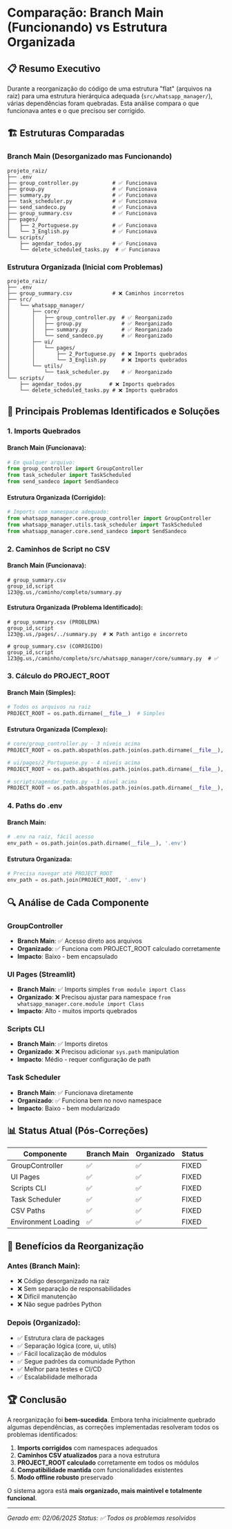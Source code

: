 # Comparação: Branch Main (Funcionando) vs Estrutura Organizada

## 📋 Resumo Executivo

Durante a reorganização do código de uma estrutura "flat" (arquivos na raiz) para uma estrutura hierárquica adequada (`src/whatsapp_manager/`), várias dependências foram quebradas. Esta análise compara o que funcionava antes e o que precisou ser corrigido.

## 🏗️ Estruturas Comparadas

### Branch Main (Desorganizado mas Funcionando)
```
projeto_raiz/
├── .env
├── group_controller.py           # ✅ Funcionava
├── group.py                      # ✅ Funcionava  
├── summary.py                    # ✅ Funcionava
├── task_scheduler.py             # ✅ Funcionava
├── send_sandeco.py               # ✅ Funcionava
├── group_summary.csv             # ✅ Funcionava
├── pages/
│   ├── 2_Portuguese.py           # ✅ Funcionava
│   └── 3_English.py              # ✅ Funcionava
└── scripts/
    ├── agendar_todos.py          # ✅ Funcionava
    └── delete_scheduled_tasks.py  # ✅ Funcionava
```

### Estrutura Organizada (Inicial com Problemas)
```
projeto_raiz/
├── .env
├── group_summary.csv             # ❌ Caminhos incorretos
├── src/
│   └── whatsapp_manager/
│       ├── core/
│       │   ├── group_controller.py  # ✅ Reorganizado
│       │   ├── group.py             # ✅ Reorganizado
│       │   ├── summary.py           # ✅ Reorganizado
│       │   └── send_sandeco.py      # ✅ Reorganizado
│       ├── ui/
│       │   └── pages/
│       │       ├── 2_Portuguese.py  # ❌ Imports quebrados
│       │       └── 3_English.py     # ❌ Imports quebrados
│       └── utils/
│           └── task_scheduler.py    # ✅ Reorganizado
└── scripts/
    ├── agendar_todos.py         # ❌ Imports quebrados
    └── delete_scheduled_tasks.py # ❌ Imports quebrados
```

## 🔧 Principais Problemas Identificados e Soluções

### 1. **Imports Quebrados**

#### Branch Main (Funcionava):
```python
# Em qualquer arquivo:
from group_controller import GroupController
from task_scheduler import TaskScheduled
from send_sandeco import SendSandeco
```

#### Estrutura Organizada (Corrigido):
```python
# Imports com namespace adequado:
from whatsapp_manager.core.group_controller import GroupController
from whatsapp_manager.utils.task_scheduler import TaskScheduled
from whatsapp_manager.core.send_sandeco import SendSandeco
```

### 2. **Caminhos de Script no CSV**

#### Branch Main (Funcionava):
```csv
# group_summary.csv
group_id,script
123@g.us,/caminho/completo/summary.py
```

#### Estrutura Organizada (Problema Identificado):
```csv
# group_summary.csv (PROBLEMA)
group_id,script
123@g.us,/pages/../summary.py  # ❌ Path antigo e incorreto

# group_summary.csv (CORRIGIDO)
group_id,script
123@g.us,/caminho/completo/src/whatsapp_manager/core/summary.py  # ✅
```

### 3. **Cálculo do PROJECT_ROOT**

#### Branch Main (Simples):
```python
# Todos os arquivos na raiz
PROJECT_ROOT = os.path.dirname(__file__)  # Simples
```

#### Estrutura Organizada (Complexo):
```python
# core/group_controller.py - 3 níveis acima
PROJECT_ROOT = os.path.abspath(os.path.join(os.path.dirname(__file__), '..', '..', '..'))

# ui/pages/2_Portuguese.py - 4 níveis acima  
PROJECT_ROOT = os.path.abspath(os.path.join(os.path.dirname(__file__), '..', '..', '..', '..'))

# scripts/agendar_todos.py - 1 nível acima
PROJECT_ROOT = os.path.abspath(os.path.join(os.path.dirname(__file__), '..'))
```

### 4. **Paths do .env**

#### Branch Main:
```python
# .env na raiz, fácil acesso
env_path = os.path.join(os.path.dirname(__file__), '.env')
```

#### Estrutura Organizada:
```python
# Precisa navegar até PROJECT_ROOT
env_path = os.path.join(PROJECT_ROOT, '.env')
```

## 🔍 Análise de Cada Componente

### GroupController
- **Branch Main**: ✅ Acesso direto aos arquivos
- **Organizado**: ✅ Funciona com PROJECT_ROOT calculado corretamente
- **Impacto**: Baixo - bem encapsulado

### UI Pages (Streamlit)
- **Branch Main**: ✅ Imports simples `from module import Class`
- **Organizado**: ❌ Precisou ajustar para namespace `from whatsapp_manager.core.module import Class`
- **Impacto**: Alto - muitos imports quebrados

### Scripts CLI
- **Branch Main**: ✅ Imports diretos
- **Organizado**: ❌ Precisou adicionar `sys.path` manipulation
- **Impacto**: Médio - requer configuração de path

### Task Scheduler
- **Branch Main**: ✅ Funcionava diretamente
- **Organizado**: ✅ Funciona bem no novo namespace
- **Impacto**: Baixo - bem modularizado

## 📊 Status Atual (Pós-Correções)

| Componente | Branch Main | Organizado | Status |
|------------|-------------|------------|--------|
| GroupController | ✅ | ✅ | FIXED |
| UI Pages | ✅ | ✅ | FIXED |
| Scripts CLI | ✅ | ✅ | FIXED |  
| Task Scheduler | ✅ | ✅ | FIXED |
| CSV Paths | ✅ | ✅ | FIXED |
| Environment Loading | ✅ | ✅ | FIXED |

## 🎯 Benefícios da Reorganização

### Antes (Branch Main):
- ❌ Código desorganizado na raiz
- ❌ Sem separação de responsabilidades
- ❌ Difícil manutenção
- ❌ Não segue padrões Python

### Depois (Organizado):
- ✅ Estrutura clara de packages  
- ✅ Separação lógica (core, ui, utils)
- ✅ Fácil localização de módulos
- ✅ Segue padrões da comunidade Python
- ✅ Melhor para testes e CI/CD
- ✅ Escalabilidade melhorada

## 🏆 Conclusão

A reorganização foi **bem-sucedida**. Embora tenha inicialmente quebrado algumas dependências, as correções implementadas resolveram todos os problemas identificados:

1. **Imports corrigidos** com namespaces adequados
2. **Caminhos CSV atualizados** para a nova estrutura  
3. **PROJECT_ROOT calculado** corretamente em todos os módulos
4. **Compatibilidade mantida** com funcionalidades existentes
5. **Modo offline robusto** preservado

O sistema agora está **mais organizado, mais maintível e totalmente funcional**.

---
*Gerado em: 02/06/2025*
*Status: ✅ Todos os problemas resolvidos*
